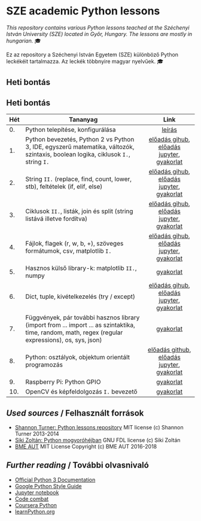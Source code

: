 # SZE academic Python lessons

_This repository contains various Python lessons teached at the Széchenyi István University (SZE) located in Győr, Hungary.
The lessons are mostly in hungarian._ :mortar_board:

Ez az repository a Széchenyi István Egyetem (SZE) különböző Python leckékéit tartalmazza.
Az leckék többnyire magyar nyelvűek. :mortar_board:

## Heti bontás

## Heti bontás
|Hét | Tananyag | Link
|-------------|-------------|:---------:
|0.| Python telepítése, konfigurálása | [leírás](eload/ea00.md)
|1.| Python bevezetés, Python 2 vs Python 3, IDE, egyszerű matematika, változók, szintaxis, boolean logika, ciklusok `I.`, string `I.` | [előadás gihub](eload/ea01.ipynb), [előadás jupyter](http://nbviewer.jupyter.org/github/horverno/sze-academic-python/blob/master/eload/ea01.ipynb), [gyakorlat](gyak/gyak.md#1-gyakorlat) 
|2.| String `II.` (replace, find, count, lower, stb), feltételek (if, elif, else) | [előadás gihub](eload/ea02.ipynb), [előadás jupyter](http://nbviewer.jupyter.org/github/horverno/sze-academic-python/blob/master/eload/ea02.ipynb), [gyakorlat](gyak/gyak.md#2-gyakorlat)
|3.| Ciklusok `II.`, listák, join és split (string listává illetve fordítva) | [előadás gihub](eload/ea03.ipynb), [előadás jupyter](http://nbviewer.jupyter.org/github/horverno/sze-academic-python/blob/master/eload/ea03.ipynb), [gyakorlat](gyak/gyak.md#3-gyakorlat)
|4.| Fájlok, flagek (r, w, b, +), szöveges formátumok, csv, matplotlib `I.` | [előadás gihub](eload/ea04.ipynb), [előadás jupyter](http://nbviewer.jupyter.org/github/horverno/sze-academic-python/blob/master/eload/ea04.ipynb), [gyakorlat](gyak/gyak.md#4--gyakorlat)
|5.| Hasznos külső library-k: matplotlib `II.`, numpy | [gyakorlat](gyak/gyak.md#5--gyakorlat)
|6.| Dict, tuple, kivételkezelés (try / except) | [előadás gihub](eload/ea06.ipynb), [előadás jupyter](http://nbviewer.jupyter.org/github/horverno/sze-academic-python/blob/master/eload/ea06.ipynb), [gyakorlat](gyak/gyak.md#6--gyakorlat)
|7.| Függvények, pár további hasznos library (import from ... import ... as szintaktika, time, random, math, regex (regular expressions), os, sys, json) | [gyakorlat](gyak/gyak.md#7--gyakorlat)
|8.| Python: osztályok, objektum orientált programozás |[előadás github](eload/ea08.ipynb), [előadás jupyter](http://nbviewer.jupyter.org/github/horverno/sze-academic-python/blob/master/eload/ea08.ipynb), [gyakorlat](gyak/gyak.md#8--gyakorlat)
|9.| Raspberry Pi: Python GPIO | [gyakorlat](gyak/gyak.md#9--gyakorlat)
|10.| OpenCV és képfeldolgozás `I.` bevezető | [gyakorlat](gyak/gyak.md#10--gyakorlat)

## _Used sources_ / Felhasznált források
- [Shannon Turner: Python lessons repository](https://github.com/shannonturner/python-lessons) MIT license (c) Shannon Turner 2013-2014
- [Siki Zoltán: Python mogyoróhéjban](http://www.agt.bme.hu/gis/python/python_oktato.pdf) GNU FDL license (c) Siki Zoltán
- [BME AUT](https://github.com/bmeaut) MIT License Copyright (c) BME AUT 2016-2018

## _Further reading_ / További olvasnivaló
- [Official Python 3 Documentation](https://docs.python.org/3/library/index.html)
- [Google Python Style Guide](https://google.github.io/styleguide/pyguide.html)
- [Jupyter notebook](http://jupyter.org/)
- [Code combat](https://codecombat.com/)
- [Coursera Python](https://www.coursera.org/courses?languages=en&query=python)
- [learnPython.org](https://www.learnpython.org/)
